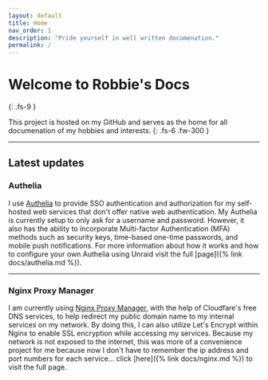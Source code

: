 ```yaml
---
layout: default
title: Home
nav_order: 1
description: "Pride yourself in well written documenation."
permalink: /
---
```



# Welcome to Robbie's Docs
{: .fs-9 }

This project is hosted on my GitHub and serves as the home for all documenation of my hobbies and interests.
{: .fs-6 .fw-300 }

---

## Latest updates

### Authelia

I use [Authelia](https://www.authelia.com/) to provide SSO authentication and authorization for my self-hosted web services that don't offer native web authentication. My Authelia is currently setup to only ask for a username and password. However, it also has the ability to incorporate Multi-factor Authentication (MFA) methods such as security keys, time-based one-time passwords, and mobile push notifications. For more information about how it works and how to configure your own Authelia using Unraid visit the full [page]({% link docs/authelia.md %}).

---

### Nginx Proxy Manager

I am currently using [Nginx Proxy Manager](https://nginxproxymanager.com/guide/), with the help of Cloudfare's free DNS services, to help redirect my public domain name to my internal services on my network. By doing this, I can also utilize Let's Encrypt within Nginx to enable SSL encryption while accessing my services. Because my network is not exposed to the internet, this was more of a convenience project for me because now I don't have to remember the ip address and port numbers for each service... click [here]({% link docs/nginx.md %}) to visit the full page.